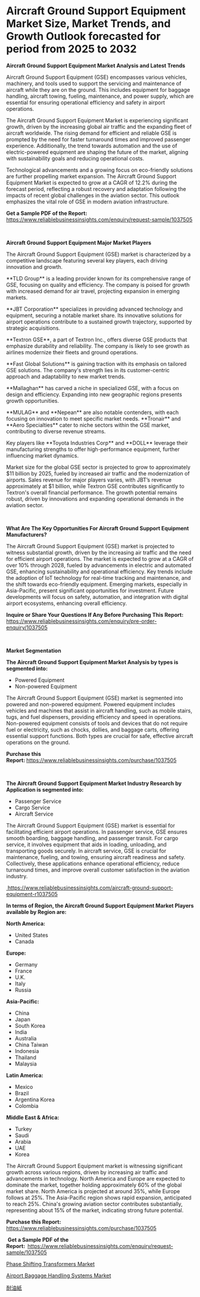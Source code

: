 <p><h1>Aircraft Ground Support Equipment Market Size, Market Trends, and Growth Outlook forecasted for period from 2025 to 2032</h1></p><p><strong>Aircraft Ground Support Equipment Market Analysis and Latest Trends</strong></p>
<p><p>Aircraft Ground Support Equipment (GSE) encompasses various vehicles, machinery, and tools used to support the servicing and maintenance of aircraft while they are on the ground. This includes equipment for baggage handling, aircraft towing, fueling, maintenance, and power supply, which are essential for ensuring operational efficiency and safety in airport operations.</p><p>The Aircraft Ground Support Equipment Market is experiencing significant growth, driven by the increasing global air traffic and the expanding fleet of aircraft worldwide. The rising demand for efficient and reliable GSE is prompted by the need for faster turnaround times and improved passenger experience. Additionally, the trend towards automation and the use of electric-powered equipment are shaping the future of the market, aligning with sustainability goals and reducing operational costs.</p><p>Technological advancements and a growing focus on eco-friendly solutions are further propelling market expansion. The Aircraft Ground Support Equipment Market is expected to grow at a CAGR of 12.2% during the forecast period, reflecting a robust recovery and adaptation following the impacts of recent global challenges in the aviation sector. This outlook emphasizes the vital role of GSE in modern aviation infrastructure.</p></p>
<p><strong>Get a Sample PDF of the Report:&nbsp;</strong> <a href="https://www.reliablebusinessinsights.com/enquiry/request-sample/1037505?utm_campaign=101&utm_medium=2&utm_source=Github&utm_content=ia&utm_term=21022025&utm_id=aircraft-ground-support-equipment">https://www.reliablebusinessinsights.com/enquiry/request-sample/1037505</a></p>
<p>&nbsp;</p>
<p><strong>Aircraft Ground Support Equipment Major Market Players</strong></p>
<p><p>The Aircraft Ground Support Equipment (GSE) market is characterized by a competitive landscape featuring several key players, each driving innovation and growth. </p><p>**TLD Group** is a leading provider known for its comprehensive range of GSE, focusing on quality and efficiency. The company is poised for growth with increased demand for air travel, projecting expansion in emerging markets.</p><p>**JBT Corporation** specializes in providing advanced technology and equipment, securing a notable market share. Its innovative solutions for airport operations contribute to a sustained growth trajectory, supported by strategic acquisitions.</p><p>**Textron GSE**, a part of Textron Inc., offers diverse GSE products that emphasize durability and reliability. The company is likely to see growth as airlines modernize their fleets and ground operations.</p><p>**Fast Global Solutions** is gaining traction with its emphasis on tailored GSE solutions. The company's strength lies in its customer-centric approach and adaptability to new market trends.</p><p>**Mallaghan** has carved a niche in specialized GSE, with a focus on design and efficiency. Expanding into new geographic regions presents growth opportunities.</p><p>**MULAG** and **Nepean** are also notable contenders, with each focusing on innovation to meet specific market needs. **Tronair** and **Aero Specialties** cater to niche sectors within the GSE market, contributing to diverse revenue streams.</p><p>Key players like **Toyota Industries Corp** and **DOLL** leverage their manufacturing strengths to offer high-performance equipment, further influencing market dynamics.</p><p>Market size for the global GSE sector is projected to grow to approximately $11 billion by 2025, fueled by increased air traffic and the modernization of airports. Sales revenue for major players varies, with JBT’s revenue approximately at $1 billion, while Textron GSE contributes significantly to Textron's overall financial performance. The growth potential remains robust, driven by innovations and expanding operational demands in the aviation sector.</p></p>
<p>&nbsp;</p>
<p><strong>What Are The Key Opportunities For Aircraft Ground Support Equipment Manufacturers?</strong></p>
<p><p>The Aircraft Ground Support Equipment (GSE) market is projected to witness substantial growth, driven by the increasing air traffic and the need for efficient airport operations. The market is expected to grow at a CAGR of over 10% through 2028, fueled by advancements in electric and automated GSE, enhancing sustainability and operational efficiency. Key trends include the adoption of IoT technology for real-time tracking and maintenance, and the shift towards eco-friendly equipment. Emerging markets, especially in Asia-Pacific, present significant opportunities for investment. Future developments will focus on safety, automation, and integration with digital airport ecosystems, enhancing overall efficiency.</p></p>
<p><strong>Inquire or Share Your Questions If Any Before Purchasing This Report:</strong> <a href="https://www.reliablebusinessinsights.com/enquiry/pre-order-enquiry/1037505?utm_campaign=101&utm_medium=2&utm_source=Github&utm_content=ia&utm_term=21022025&utm_id=aircraft-ground-support-equipment">https://www.reliablebusinessinsights.com/enquiry/pre-order-enquiry/1037505</a></p>
<p>&nbsp;</p>
<p><strong>Market Segmentation</strong></p>
<p><strong>The Aircraft Ground Support Equipment Market Analysis by types is segmented into:</strong></p>
<p><ul><li>Powered Equipment</li><li>Non-powered Equipment</li></ul></p>
<p><p>The Aircraft Ground Support Equipment (GSE) market is segmented into powered and non-powered equipment. Powered equipment includes vehicles and machines that assist in aircraft handling, such as mobile stairs, tugs, and fuel dispensers, providing efficiency and speed in operations. Non-powered equipment consists of tools and devices that do not require fuel or electricity, such as chocks, dollies, and baggage carts, offering essential support functions. Both types are crucial for safe, effective aircraft operations on the ground.</p></p>
<p><strong>Purchase this Report:&nbsp;</strong><a href="https://www.reliablebusinessinsights.com/purchase/1037505?utm_campaign=101&utm_medium=2&utm_source=Github&utm_content=ia&utm_term=21022025&utm_id=aircraft-ground-support-equipment">https://www.reliablebusinessinsights.com/purchase/1037505</a></p>
<p>&nbsp;</p>
<p><strong>The Aircraft Ground Support Equipment Market Industry Research by Application is segmented into:</strong></p>
<p><ul><li>Passenger Service</li><li>Cargo Service</li><li>Aircraft Service</li></ul></p>
<p><p>The Aircraft Ground Support Equipment (GSE) market is essential for facilitating efficient airport operations. In passenger service, GSE ensures smooth boarding, baggage handling, and passenger transit. For cargo service, it involves equipment that aids in loading, unloading, and transporting goods securely. In aircraft service, GSE is crucial for maintenance, fueling, and towing, ensuring aircraft readiness and safety. Collectively, these applications enhance operational efficiency, reduce turnaround times, and improve overall customer satisfaction in the aviation industry.</p></p>
<p><a href="https://www.reliablebusinessinsights.com/aircraft-ground-support-equipment-r1037505?utm_campaign=101&utm_medium=2&utm_source=Github&utm_content=ia&utm_term=21022025&utm_id=aircraft-ground-support-equipment">&nbsp;https://www.reliablebusinessinsights.com/aircraft-ground-support-equipment-r1037505</a></p>
<p><strong>In terms of Region, the Aircraft Ground Support Equipment Market Players available by Region are:</strong></p>
<p>
    <p> <strong> North America: </strong>
        <ul>
            <li>United States</li>
            <li>Canada</li>
        </ul>
        </p> 
    <p> <strong> Europe: </strong>
        <ul>
            <li>Germany</li>
            <li>France</li>
            <li>U.K.</li>
            <li>Italy</li>
            <li>Russia</li>
        </ul>
        </p> 
    <p> <strong> Asia-Pacific: </strong>
        <ul>
            <li>China</li>
            <li>Japan</li>
            <li>South Korea</li>
            <li>India</li>
            <li>Australia</li>
            <li>China Taiwan</li>
            <li>Indonesia</li>
            <li>Thailand</li>
            <li>Malaysia</li>
        </ul>
        </p> 
    <p> <strong> Latin America: </strong>
        <ul>
            <li>Mexico</li>
            <li>Brazil</li>
            <li>Argentina Korea</li>
            <li>Colombia</li>
        </ul>
        </p> 
    <p> <strong> Middle East & Africa: </strong>
        <ul>
            <li>Turkey</li>
            <li>Saudi</li>
            <li>Arabia</li>
            <li>UAE</li>
            <li>Korea</li>
        </ul>
    </p>
    </p>
<p><p>The Aircraft Ground Support Equipment market is witnessing significant growth across various regions, driven by increasing air traffic and advancements in technology. North America and Europe are expected to dominate the market, together holding approximately 60% of the global market share. North America is projected at around 35%, while Europe follows at 25%. The Asia-Pacific region shows rapid expansion, anticipated to reach 25%. China's growing aviation sector contributes substantially, representing about 15% of the market, indicating strong future potential.</p></p>
<p><strong>Purchase this Report: </strong><a href="https://www.reliablebusinessinsights.com/purchase/1037505?utm_campaign=101&utm_medium=2&utm_source=Github&utm_content=ia&utm_term=21022025&utm_id=aircraft-ground-support-equipment">https://www.reliablebusinessinsights.com/purchase/1037505</a></p>
<p>&nbsp;<strong>Get a Sample PDF of the Report:&nbsp;&nbsp;</strong><a href="https://www.reliablebusinessinsights.com/enquiry/request-sample/1037505?utm_campaign=101&utm_medium=2&utm_source=Github&utm_content=ia&utm_term=21022025&utm_id=aircraft-ground-support-equipment">https://www.reliablebusinessinsights.com/enquiry/request-sample/1037505</a></p>
<p><strong></strong></p>
<p><p><a href="https://github.com/ceppyleft/Market-Research-Report-List-1/blob/main/phase-shifting-transformers-market.md?utm_campaign=101&utm_medium=2&utm_source=Github&utm_content=ia&utm_term=21022025&utm_id=aircraft-ground-support-equipment">Phase Shifting Transformers Market</a></p><p><a href="https://github.com/ludongfomban/Market-Research-Report-List-1/blob/main/airport-baggage-handling-systems-market.md?utm_campaign=101&utm_medium=2&utm_source=Github&utm_content=ia&utm_term=21022025&utm_id=aircraft-ground-support-equipment">Airport Baggage Handling Systems Market</a></p><p><a href="https://github.com/lababdou/Market-Research-Report-List-6/blob/main/488069738423.md?utm_campaign=101&utm_medium=2&utm_source=Github&utm_content=ia&utm_term=21022025&utm_id=aircraft-ground-support-equipment">耐油紙</a></p></p>